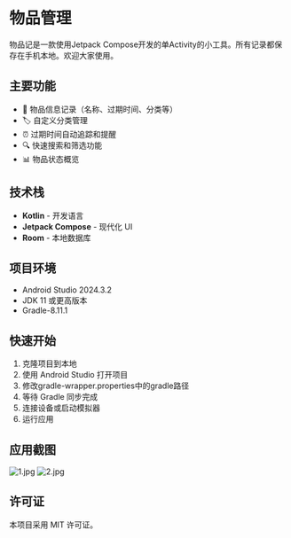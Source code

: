 # 物品管理

物品记是一款使用Jetpack Compose开发的单Activity的小工具。所有记录都保存在手机本地。欢迎大家使用。

## 主要功能

- 📝 物品信息记录（名称、过期时间、分类等）
- 🏷️ 自定义分类管理
- ⏰ 过期时间自动追踪和提醒
- 🔍 快速搜索和筛选功能
- 📊 物品状态概览

## 技术栈

- **Kotlin** - 开发语言
- **Jetpack Compose** - 现代化 UI
- **Room** - 本地数据库

## 项目环境

- Android Studio 2024.3.2
- JDK 11 或更高版本
- Gradle-8.11.1

## 快速开始

1. 克隆项目到本地
2. 使用 Android Studio 打开项目
3. 修改gradle-wrapper.properties中的gradle路径
4. 等待 Gradle 同步完成
5. 连接设备或启动模拟器
6. 运行应用

## 应用截图
![1.jpg](https://cdn.nlark.com/yuque/0/2025/png/12600036/1761213726678-95f97317-8a00-4e16-8fce-6c20f8a237ea.png?x-oss-process=image%2Fformat%2Cwebp) ![2.jpg](https://cdn.nlark.com/yuque/0/2025/png/12600036/1761213731518-d8afe9ba-e992-4a3d-8351-1f2e97a7a29f.png?x-oss-process=image%2Fformat%2Cwebp)
## 许可证

本项目采用 MIT 许可证。